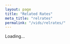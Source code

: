 ```yaml
---
layout: page
title: "Related Rates"
meta_title: "relrates"
permalink: "/vids/relrates/"
---
```



<html>
<head>
<script>

function setCookie(cname,cvalue,exdays) {
    var d = new Date();
    d.setTime(d.getTime() + (exdays*24*60*60*1000));
    var expires = "expires=" + d.toGMTString();
    document.cookie = cname + "=" + cvalue + ";" + expires + ";path=/";
}

function getCookie(cname) {
    var name = cname + "=";
    var decodedCookie = decodeURIComponent(document.cookie);
    var ca = decodedCookie.split(';');
    for(var i = 0; i < ca.length; i++) {
        var c = ca[i];
        while (c.charAt(0) == ' ') {
            c = c.substring(1);
        }
        if (c.indexOf(name) == 0) {
            return c.substring(name.length, c.length);
        }
    }
    return "";
}

function checkCookie() {
    var vidchoice=getCookie("relrates");
    if (vidchoice==1){window.location.href = "https://ximera.osu.edu/calcvids2019/in/c/relrates";}
    else if (vidchoice==2){window.location.href = "https://ximera.osu.edu/calcvids2019/in/o/relrates";}
    else if (vidchoice==3){window.location.href = "https://ximera.osu.edu/calcvids2019/in/v/relrates";}
    else if (vidchoice==4){window.location.href = "https://ximera.osu.edu/calcvids2019/nin/c/relrates";}
    else if (vidchoice==5){window.location.href = "https://ximera.osu.edu/calcvids2019/nin/o/relrates";}
    else if (vidchoice==6){window.location.href = "https://ximera.osu.edu/calcvids2019/nin/v/relrates";}
    else {
      var forwardchoice=Math.random();
      if (forwardchoice <= (1/6) ){
        setCookie("relrates", 1, 365);
        checkCookie();
        }
      else if (forwardchoice <= (2/6) ){
        setCookie("relrates", 2, 365);
        checkCookie();
        }
      else if (forwardchoice <= (3/6) ){
        setCookie("relrates", 3, 365);
        checkCookie();
        }
        else if (forwardchoice <= (4/6) ){
          setCookie("relrates", 4, 365);
          checkCookie();
          }
          else if (forwardchoice <= (5/6) ){
            setCookie("relrates", 5, 365);
            checkCookie();
            }
      else {
        setCookie("relrates", 6, 365);
        checkCookie();
        }
      }
}



</script>
</head>
<body onload="checkCookie()">
Loading...
</body>
</html>
